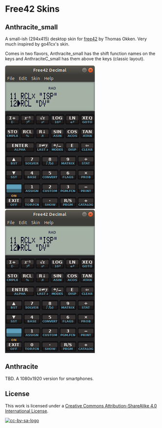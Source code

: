 # Free42 Skins

## Anthracite_small

 A small-ish (294x415) desktop skin for [free42] by Thomas Okken. Very much inspired by go41cx's skin.

Comes in two flavors, Anthracite_small has the shift function names on the keys and AnthraciteC_small has them
above the keys (classic layout).

![Anthracite small skin][anthracite_small] ![Anthracite classic small skin][anthraciteC_small]

## Anthracite

TBD. A 1080x1920 version for smartphones.

## License

This work is licensed under a [Creative Commons Attribution-ShareAlike 4.0 International License][cc-by-sa].

[![cc-by-sa-logo]][cc-by-sa]

[free42]: http://thomasokken.com/free42/
[cc-by-sa-logo]: https://i.creativecommons.org/l/by-sa/4.0/88x31.png
[cc-by-sa]: https://creativecommons.org/licenses/by-sa/4.0/
[anthracite_small]: https://github.com/db47h/free42skins/blob/master/Anthracite_small.png?raw=true
[anthraciteC_small]: https://github.com/db47h/free42skins/blob/master/Anthracite_small.png?raw=true